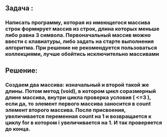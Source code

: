## Задача : 

### Написать программу, которая из имеющегося массива строк формирует массив из строк, длина которых меньше либо равна 3 символа. Первоначальный массив можно ввести с клавиатуры, либо задать на старте выполнения алгоритма. При решение не рекомендуется пользоваться коллекциями, лучше обойтись исключительно массивами

## Решение:

### Создаем два массива: изначальный и второй такой же длины. Потом метод (void), в котором цикл соразмерный длине массива, внутри цикла проверка условия ( <=3 ), если да, то элемент первого массива заносится в count элемент второго массива. После присвоения, увеличивается переменная count на 1 и возвращается к циклу for в котором i увеличивается на 1. И так проверяется до конца. 
